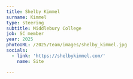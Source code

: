 ```yaml
---
title: Shelby Kimmel
surname: Kimmel
type: steering
subtitle: Middlebury College
job: SC member
year: 2025
photoURL: /2025/team/images/shelby_kimmel.jpg
socials:
  - link: 'https://shelbykimmel.com/'
    name: Site

---
```

